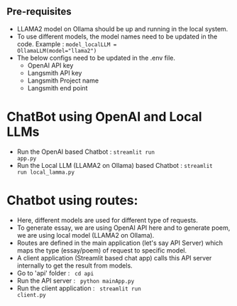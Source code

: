 ## Pre-requisites
* LLAMA2 model on Ollama should be up and running in the local system.
* To use different models, the model names need to be updated in the code. Example : <code>model_localLLM = OllamaLLM(model="llama2")</code>
* The below configs need to be updated in the .env file.
    * OpenAI API key
    * Langsmith API key
    * Langsmith Project name
    * Langsmith end point

# ChatBot using OpenAI and Local LLMs
* Run the OpenAI based Chatbot : <code>streamlit run app.py</code>
* Run the Local LLM (LLAMA2 on Ollama) based Chatbot : <code>streamlit run local_lamma.py</code>

# Chatbot using routes:
* Here, different models are used for different type of requests.
* To generate essay, we are using OpenAI API here and to generate poem, we are using local model (LLAMA2 on Ollama).
* Routes are defined in the main application (let's say API Server) which maps the type (essay/poem) of request to specific model.
* A client application (Streamlit based chat app) calls this API server internally to get the result from models.    
* Go to 'api' folder : <code> cd api </code>
* Run the API server : <code> python mainApp.py</code>
* Run the client application : <code> streamlit run client.py</code>


